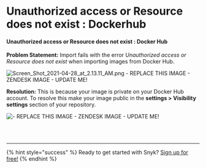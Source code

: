 # Unauthorized access or Resource does not exist : Dockerhub

#### Unauthorized access or Resource does not exist : Docker Hub

**Problem Statement:** Import fails with the error _Unauthorized access or Resource does not exist_ when importing images from Docker Hub.

![Screen\_Shot\_2021-04-28\_at\_2.13.11\_AM.png - REPLACE THIS IMAGE - ZENDESK IMAGE - UPDATE ME!](https://support.snyk.io/hc/article_attachments/360019474117/Screen_Shot_2021-04-28_at_2.13.11_AM.png)

**Resolution:** This is because your image is private on your Docker Hub account. To resolve this make your image public in the **settings &gt; Visibility settings** section of your repository.

![ - REPLACE THIS IMAGE - ZENDESK IMAGE - UPDATE ME!](https://support.snyk.io/hc/article_attachments/360019474177/Screen_Shot_2021-04-28_at_2.24.55_AM.png)

 
<br><br><hr>

{% hint style="success" %}
Ready to get started with Snyk? [Sign up for free!](https://snyk.io/login?cta=sign-up&loc=footer&page=support_docs_page)
{% endhint %}
